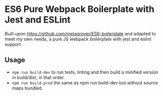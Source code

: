 # ES6 Pure Webpack Boilerplate with Jest and ESLint
Built upon https://github.com/metagrover/ES6-boilerplate and adapted to meet my own needs, a pure JS webpack boilerplate
with jest and eslint support.

## Usage
* `npm run build-dev` to run tests, linting and then build a minified version in build/dist, in that order.
* `npm run build-prod` the same as npm run build-dev but without source maps bundled.

